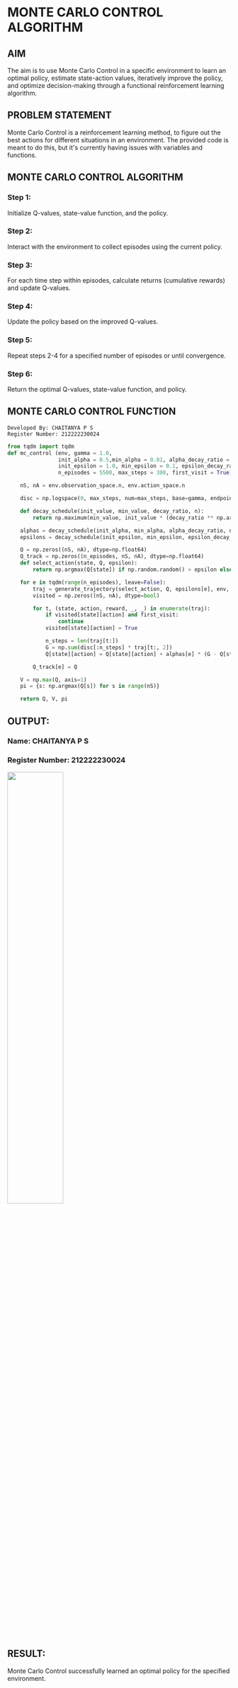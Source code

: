# MONTE CARLO CONTROL ALGORITHM

## AIM
The aim is to use Monte Carlo Control in a specific environment to learn an optimal policy, estimate state-action values, iteratively improve the policy, and optimize decision-making through a functional reinforcement learning algorithm.

## PROBLEM STATEMENT
Monte Carlo Control is a reinforcement learning method, to figure out the best actions for different situations in an environment. The provided code is meant to do this, but it's currently having issues with variables and functions.

## MONTE CARLO CONTROL ALGORITHM
### Step 1:
Initialize Q-values, state-value function, and the policy.

### Step 2:
Interact with the environment to collect episodes using the current policy.

### Step 3:
For each time step within episodes, calculate returns (cumulative rewards) and update Q-values.

### Step 4:
Update the policy based on the improved Q-values.

### Step 5:
Repeat steps 2-4 for a specified number of episodes or until convergence.

### Step 6:
Return the optimal Q-values, state-value function, and policy.

## MONTE CARLO CONTROL FUNCTION
```
Developed By: CHAITANYA P S
Register Number: 212222230024
```
```python
from tqdm import tqdm
def mc_control (env, gamma = 1.0,
                init_alpha = 0.5,min_alpha = 0.01, alpha_decay_ratio = 0.5,
                init_epsilon = 1.0, min_epsilon = 0.1, epsilon_decay_ratio = 0.9,
                n_episodes = 5500, max_steps = 300, first_visit = True):

    nS, nA = env.observation_space.n, env.action_space.n

    disc = np.logspace(0, max_steps, num=max_steps, base=gamma, endpoint=False)

    def decay_schedule(init_value, min_value, decay_ratio, n):
        return np.maximum(min_value, init_value * (decay_ratio ** np.arange(n)))

    alphas = decay_schedule(init_alpha, min_alpha, alpha_decay_ratio, n_episodes)
    epsilons = decay_schedule(init_epsilon, min_epsilon, epsilon_decay_ratio, n_episodes)

    Q = np.zeros((nS, nA), dtype=np.float64)
    Q_track = np.zeros((n_episodes, nS, nA), dtype=np.float64)
    def select_action(state, Q, epsilon):
        return np.argmax(Q[state]) if np.random.random() > epsilon else np.random.randint(nA)

    for e in tqdm(range(n_episodes), leave=False):
        traj = generate_trajectory(select_action, Q, epsilons[e], env, max_steps)
        visited = np.zeros((nS, nA), dtype=bool)

        for t, (state, action, reward, _, _) in enumerate(traj):
            if visited[state][action] and first_visit:
                continue
            visited[state][action] = True

            n_steps = len(traj[t:])
            G = np.sum(disc[:n_steps] * traj[t:, 2])
            Q[state][action] = Q[state][action] + alphas[e] * (G - Q[state][action])

        Q_track[e] = Q

    V = np.max(Q, axis=1)
    pi = {s: np.argmax(Q[s]) for s in range(nS)}

    return Q, V, pi
```

## OUTPUT:
### Name: CHAITANYA P S
### Register Number: 212222230024

<img src = "https://github.com/user-attachments/assets/91325384-1e4e-404a-8770-8eadb23430b0" width="50%">

## RESULT:

Monte Carlo Control successfully learned an optimal policy for the specified environment.
